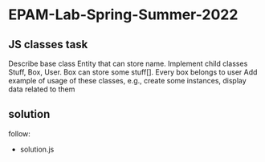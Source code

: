 # EPAM-Lab-Spring-Summer-2022

## JS classes task

Describe base class Entity that can store name.
Implement child classes Stuff, Box, User.
Box can store some stuff[].
Every box belongs to user
Add example of usage of these classes, e.g., create some instances, display data related to them

## solution
follow:
- solution.js
